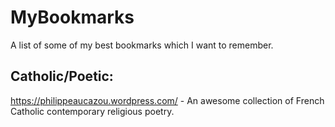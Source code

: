 # MyBookmarks
A list of some of my best bookmarks which I want to remember.

## Catholic/Poetic:

https://philippeaucazou.wordpress.com/ - An awesome collection of French Catholic contemporary religious poetry.
